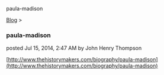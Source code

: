 paula-madison 

[Blog](../z-blog-1.html)‎ > ‎

### paula-madison

posted Jul 15, 2014, 2:47 AM by John Henry Thompson

  

[http://www.thehistorymakers.com/biography/paula-madison](http://www.thehistorymakers.com/biography/paula-madison)

  

